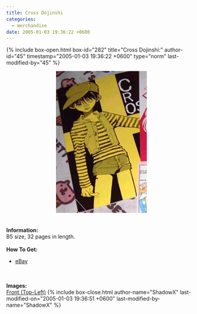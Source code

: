 ```yaml
---
title: Cross Dojinshi
categories:
  - merchandise
date: 2005-01-03 19:36:22 +0600
---
```

{% include box-open.html box-id="282" title="Cross Dojinshi:" author-id="45" timestamp="2005-01-03 19:36:22 +0600" type="norm" last-modified-by="45" %}
	<center>
	<img src="/merchandise/images/cross_title.jpg" border="0" alt="Cross Dojinshi" />
	</center>
	<br /><br />
	<b>Information:</b>
	<br />
	B5 size, 32 pages in length.
	<br /><br />
	<b>How To Get:</b>
	<br />
	<ul>
	<li><a href="http://www.ebay.com">eBay</a></li>
	</ul>
	<br /><br />
	<b>Images:</b>
	<br />
	<a href="/merchandise/images/triplehpc.jpg">Front (Top-Left)</a>
{% include box-close.html author-name="ShadowX" last-modified-on="2005-01-03 19:36:51 +0600" last-modified-by-name="ShadowX" %}
